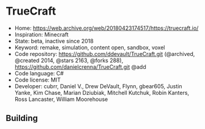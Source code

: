# TrueCraft

- Home: https://web.archive.org/web/20180423174517/https://truecraft.io/
- Inspiration: Minecraft
- State: beta, inactive since 2018
- Keyword: remake, simulation, content open, sandbox, voxel
- Code repository: https://github.com/ddevault/TrueCraft.git (@archived, @created 2014, @stars 2163, @forks 288), https://github.com/danielcrenna/TrueCraft.git @add
- Code language: C#
- Code license: MIT
- Developer: cubrr, Daniel V., Drew DeVault, Flynn, gbear605, Justin Yanke, Kim Chase, Marian Dziubiak, Mitchell Kutchuk, Robin Kanters, Ross Lancaster, William Moorehouse

## Building
